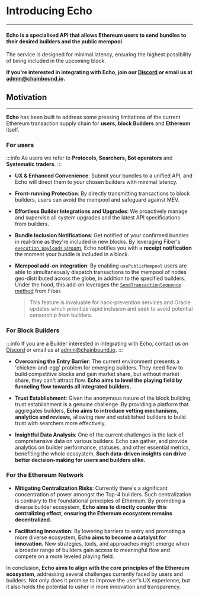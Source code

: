 # Introducing Echo  
------
#### **Echo** is a specialised API that allows Ethereum users to send bundles to their desired builders and the public mempool. 
The service is designed for minimal latency, ensuring the highest possibility of being included in the upcoming block.

**If you're interested in integrating with Echo, join our [Discord](https://discord.gg/J4KNdeCYGX) or email us at admin@chainbound.io.**



## Motivation
------
**Echo** has been built to address some pressing limitations of the current Ethereum transaction supply chain for 
**users**, **block Builders** and **Ethereum** itself.

### For users
:::info
As users we refer to **Protocols, Searchers, Bot operators** and **Systematic traders**.
:::
- **UX & Enhanced Convenience**: Submit your bundles to a unified API, and Echo will direct them to your chosen builders 
with minimal latency.

- **Front-running Protection**: By directly transmitting transactions to block builders, users can avoid the mempool and safeguard against MEV.

- **Effortless Builder Integrations and Upgrades**: We proactively manage and supervise all system upgrades 
and the latest API specifications from builders.

- **Bundle Inclusion Notifications**: Get notified of your confirmed bundles in real-time as they're included in new blocks. 
By leveraging Fiber's [`execution_payloads` stream](https://fiber.chainbound.io/docs/usage/streams_sub#block-payloads---subscribenewexecutionpayloads), Echo notifies you with a **receipt notification** the moment your bundle is included in a block.

- **Mempool add-on integration**: By enabling `usePublicMempool` users are able to simultaneously dispatch transactions to 
the mempool of nodes geo-distributed across the globe, in addition to the specified builders. Under the hood, this add-on leverages the [`SendTransactionSequence` method](https://fiber.chainbound.io/docs/usage/transaction_broad#sendtransactionsequence) from Fiber.

  > This feature is invaluable for hack-prevention services and Oracle updates which prioritize rapid inclusion and seek to avoid potential censorship from builders.

### For Block Builders
:::info
If you are a Builder interested in integrating with Echo, 
contact us on [Discord](https://discord.gg/J4KNdeCYGX) or email us at admin@chainbound.io.
:::

- **Overcoming the Entry Barrier**: The current environment presents a 'chicken-and-egg' problem for emerging builders. 
They need flow to build competitive blocks and gain market share, but without market share, they can't attract flow. 
**Echo aims to level the playing field by funneling flow towards all integrated builders.**

- **Trust Establishment**: Given the anonymous nature of the block building, trust establishment is a genuine challenge. 
By providing a platform that aggregates builders, **Echo aims to introduce vetting mechanisms, analytics and reviews,** 
allowing new and established builders to build trust with searchers more effectively.

- **Insightful Data Analysis**: One of the current challenges is the lack of comprehensive data on various builders. 
Echo can gather, and provide analytics on builder performance, statuses, and other essential metrics, benefiting 
the whole ecosystem. **Such data-driven insights can drive better decision-making for users and builders alike.**


### For the Ethereum Network
- **Mitigating Centralization Risks**: Currently there's a significant concentration of power amongst the Top-4 builders. 
Such centralization is contrary to the foundational principles of Ethereum. 
By promoting a diverse builder ecosystem, **Echo aims to directly counter this centralizing effect, 
ensuring the Ethereum ecosystem remains decentralized**.

- **Facilitating Innovation:** By lowering barriers to entry and promoting a more diverse ecosystem, 
**Echo aims to become a catalyst for innovation.** New strategies, tools, and approaches might emerge when a broader range 
of builders gain access to meaningful flow and compete on a more leveled playing field.

In conclusion, **Echo aims to align with the core principles of the Ethereum ecosystem**, addressing several challenges 
currently faced by users and builders. Not only does it promise to improve the user's UX experience, but it also
holds the potential to usher in more innovation and transparency.




